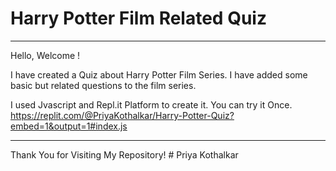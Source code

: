 # Harry Potter Film Related Quiz

<hr>

Hello, Welcome !

I have created a Quiz about Harry Potter Film Series.
I have added some basic but related questions to the
film series.

I used Jvascript and Repl.it Platform to create it.
You can try it Once.
https://replit.com/@PriyaKothalkar/Harry-Potter-Quiz?embed=1&output=1#index.js


<hr>
Thank You for Visiting My Repository!
# Priya Kothalkar
